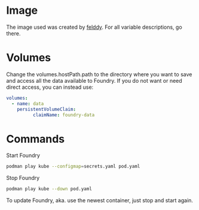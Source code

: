 # Image
The image used was created by [felddy](https://hub.docker.com/r/felddy/foundryvtt). For all variable descriptions, go there.

# Volumes
Change the volumes.hostPath.path to the directory where you want to save and access all the data available to Foundry. If you do not want or need direct access, you can instead use:

```yaml
volumes:
  - name: data
    persistentVolumeClaim:
          claimName: foundry-data
```

# Commands

Start Foundry
```bash
podman play kube --configmap=secrets.yaml pod.yaml
```

Stop Foundry
```bash
podman play kube --down pod.yaml
```

To update Foundry, aka. use the newest container, just stop and start again.

